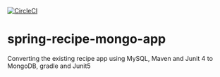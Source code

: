[![CircleCI](https://circleci.com/gh/juliann/spring-recipe-mongo-app/tree/main.svg?style=svg)](https://circleci.com/gh/juliann/spring-recipe-mongo-app/tree/main)

# spring-recipe-mongo-app
Converting the existing recipe app using MySQL, Maven and Junit 4 to MongoDB, gradle and Junit5 
